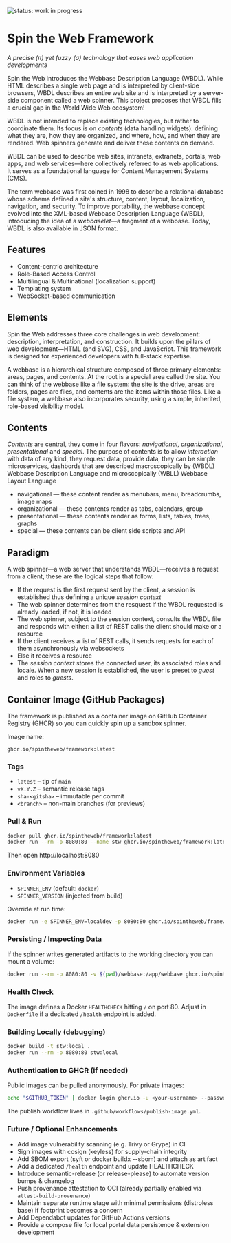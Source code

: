 ![status: work in progress](https://img.shields.io/badge/status-WIP-yellow)

# Spin the Web Framework
_A precise (π) yet fuzzy (σ) technology that eases web application developments_

Spin the Web introduces the Webbase Description Language (WBDL). While HTML describes a single web page and is interpreted by client-side browsers, WBDL describes an entire web site and is interpreted by a server-side component called a web spinner. This project proposes that WBDL fills a crucial gap in the World Wide Web ecosystem!

WBDL is not intended to replace existing technologies, but rather to coordinate them. Its focus is on _contents_ (data handling widgets): defining what they are, how they are organized, and where, how, and when they are rendered. Web spinners generate and deliver these contents on demand.

WBDL can be used to describe web sites, intranets, extranets, portals, web apps, and web services—here collectively referred to as web applications. It serves as a foundational language for Content Management Systems (CMS).

The term webbase was first coined in 1998 to describe a relational database whose schema defined a site's structure, content, layout, localization, navigation, and security. To improve portability, the webbase concept evolved into the XML-based Webbase Description Language (WBDL), introducing the idea of a _webbaselet_—a fragment of a webbase. Today, WBDL is also available in JSON format.

## Features
* Content-centric architecture
* Role-Based Access Control
* Multilingual & Multinational (localization support)
* Templating system
* WebSocket-based communication

## Elements
Spin the Web addresses three core challenges in web development: description, interpretation, and construction. It builds upon the pillars of web development—HTML (and SVG), CSS, and JavaScript. This framework is designed for experienced developers with full-stack expertise.

A webbase is a hierarchical structure composed of three primary elements: areas, pages, and contents. At the root is a special area called the site. You can think of the webbase like a file system: the site is the drive, areas are folders, pages are files, and contents are the items within those files. Like a file system, a webbase also incorporates security, using a simple, inherited, role-based visibility model.

## Contents
_Contents_ are central, they come in four flavors: _navigational_, _organizational_, _presentational_ and _special_. The purpose of contents is to allow _interaction_ with data of any kind, they request data, provide data, they can be simple microservices, dashbords that are described macroscopically by (WBDL) Webbase Description Language and microscopically (WBLL) Webbase Layout Language

* navigational &mdash; these content render as menubars, menu, breadcrumbs, image maps
* organizational &mdash; these contents render as tabs, calendars, group
* presentational &mdash; these contents render as forms, lists, tables, trees, graphs 
* special &mdash; these contents can be client side scripts and API

## Paradigm
A web spinner&mdash;a web server that understands WBDL&mdash;receives a request from a client, these are the logical steps that follow: 
* If the request is the first request sent by the client, a session is established thus defining a unique _session context_
* The web spinner determines from the resquest if the WBDL requested is already loaded, if not, it is loaded
* The web spinner, subject to the session context, consults the WBDL file and responds with either: a list of REST calls the client should make or a resource
* If the client receives a list of REST calls, it sends requests for each of them asynchronously via websockets
* Else it receives a resource
* The _session context_ stores the connected user, its associated roles and locale. When a new session is established, the user is preset to _guest_ and roles to _guests_.

## Container Image (GitHub Packages)

The framework is published as a container image on GitHub Container Registry (GHCR) so you can quickly spin up a sandbox spinner.

Image name:

	ghcr.io/spintheweb/framework:latest

### Tags
* `latest` – tip of `main`
* `vX.Y.Z` – semantic release tags
* `sha-<gitsha>` – immutable per commit
* `<branch>` – non-main branches (for previews)

### Pull & Run
```bash
docker pull ghcr.io/spintheweb/framework:latest
docker run --rm -p 8080:80 --name stw ghcr.io/spintheweb/framework:latest
```
Then open http://localhost:8080

### Environment Variables
* `SPINNER_ENV` (default: `docker`)
* `SPINNER_VERSION` (injected from build)

Override at run time:
```bash
docker run -e SPINNER_ENV=localdev -p 8080:80 ghcr.io/spintheweb/framework:latest
```

### Persisting / Inspecting Data
If the spinner writes generated artifacts to the working directory you can mount a volume:
```bash
docker run --rm -p 8080:80 -v $(pwd)/webbase:/app/webbase ghcr.io/spintheweb/framework:latest
```

### Health Check
The image defines a Docker `HEALTHCHECK` hitting `/` on port 80. Adjust in `Dockerfile` if a dedicated `/health` endpoint is added.

### Building Locally (debugging)
```bash
docker build -t stw:local .
docker run --rm -p 8080:80 stw:local
```

### Authentication to GHCR (if needed)
Public images can be pulled anonymously. For private images:
```bash
echo "$GITHUB_TOKEN" | docker login ghcr.io -u <your-username> --password-stdin
```

The publish workflow lives in `.github/workflows/publish-image.yml`.

### Future / Optional Enhancements
* Add image vulnerability scanning (e.g. Trivy or Grype) in CI
* Sign images with cosign (keyless) for supply-chain integrity
* Add SBOM export (syft or docker buildx --sbom) and attach as artifact
* Add a dedicated `/health` endpoint and update HEALTHCHECK
* Introduce semantic-release (or release-please) to automate version bumps & changelog
* Push provenance attestation to OCI (already partially enabled via `attest-build-provenance`)
* Maintain separate runtime stage with minimal permissions (distroless base) if footprint becomes a concern
* Add Dependabot updates for GitHub Actions versions
* Provide a compose file for local portal data persistence & extension development

